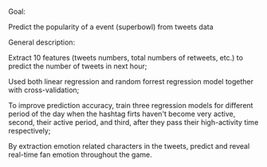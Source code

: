 Goal:

Predict the popularity of a event (superbowl) from tweets data


General description:

Extract 10 features (tweets numbers, total numbers of retweets, etc.) to predict the number of tweets in next hour;

Used both linear regression and random forrest regression model together with cross-validation;

To improve prediction accuracy, train three regression models for different period of the day when the hashtag firts haven't become very active, second, their active period, and third, after they pass their high-activity time respectively;

By extraction emotion related characters in the tweets, predict and reveal real-time fan emotion throughout the game.
